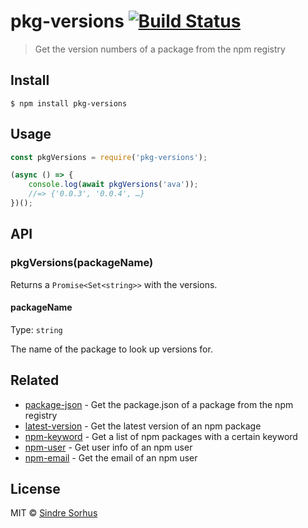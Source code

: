# pkg-versions [![Build Status](https://travis-ci.org/sindresorhus/pkg-versions.svg?branch=master)](https://travis-ci.org/sindresorhus/pkg-versions)

> Get the version numbers of a package from the npm registry


## Install

```
$ npm install pkg-versions
```


## Usage

```js
const pkgVersions = require('pkg-versions');

(async () => {
	console.log(await pkgVersions('ava'));
	//=> {'0.0.3', '0.0.4', …}
})();
```


## API

### pkgVersions(packageName)

Returns a `Promise<Set<string>>` with the versions.

#### packageName

Type: `string`

The name of the package to look up versions for.


## Related

- [package-json](https://github.com/sindresorhus/package-json) - Get the package.json of a package from the npm registry
- [latest-version](https://github.com/sindresorhus/latest-version) - Get the latest version of an npm package
- [npm-keyword](https://github.com/sindresorhus/npm-keyword) - Get a list of npm packages with a certain keyword
- [npm-user](https://github.com/sindresorhus/npm-user) - Get user info of an npm user
- [npm-email](https://github.com/sindresorhus/npm-email) - Get the email of an npm user


## License

MIT © [Sindre Sorhus](https://sindresorhus.com)
